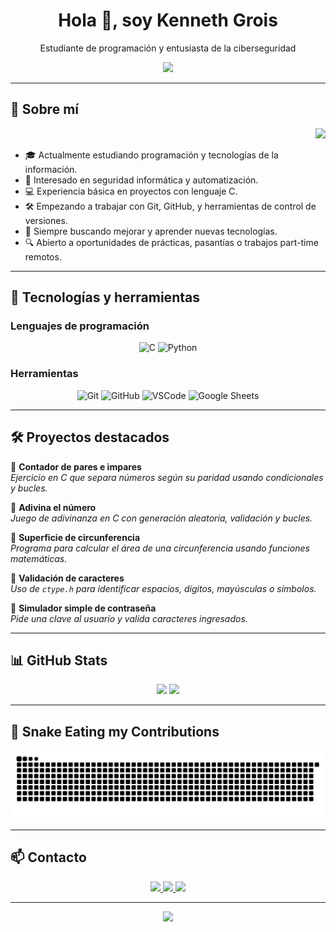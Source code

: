 <h1 align="center">Hola 👋, soy Kenneth Grois</h1>
<p align="center">Estudiante de programación y entusiasta de la ciberseguridad</p>

<p align="center">
  <a href="https://github.com/DenverCoder1/readme-typing-svg">
    <img src="https://readme-typing-svg.herokuapp.com?font=Fira+Code&color=%23C8BE25&size=22&center=true&vCenter=true&width=700&lines=Estudiante+de+programación;Proyectos+en+C+y+Python;Aprendiendo+Git+y+hacking+ético;Buscando+oportunidades+part-time+remotas;Siempre+aprendiendo+y+creando" />
  </a>
</p>

---

## 🧠 Sobre mí

<p align="right">
  <img src="https://github.com/7oSkaaa/7oSkaaa/blob/main/Images/Right_Side.gif?raw=true" width="220px"/>
</p>

- 🎓 Actualmente estudiando programación y tecnologías de la información.  
- 🔐 Interesado en seguridad informática y automatización.  
- 💻 Experiencia básica en proyectos con lenguaje C.  
- 🛠️ Empezando a trabajar con Git, GitHub, y herramientas de control de versiones.  
- 🚀 Siempre buscando mejorar y aprender nuevas tecnologías.  
- 🔍 Abierto a oportunidades de prácticas, pasantías o trabajos part-time remotos.  

---

## 🧰 Tecnologías y herramientas

### Lenguajes de programación
<p align="center"> 
  <img alt="C" src="https://img.shields.io/badge/C-%232370ED.svg?style=plastic&logo=c&logoColor=white"/>
  <img alt="Python" src="https://img.shields.io/badge/Python-%2314354C.svg?style=plastic&logo=python&logoColor=white"/>
</p>

### Herramientas
<p align="center">
  <img alt="Git" src="https://img.shields.io/badge/Git-%23F05033.svg?style=plastic&logo=git&logoColor=white"/>
  <img alt="GitHub" src="https://img.shields.io/badge/GitHub-%23181717.svg?style=plastic&logo=github&logoColor=white"/>
  <img alt="VSCode" src="https://img.shields.io/badge/VSCode-%23007ACC.svg?style=plastic&logo=visualstudiocode&logoColor=white"/>
  <img alt="Google Sheets" src="https://img.shields.io/badge/Google_Sheets-%2334A853.svg?style=plastic&logo=google-sheets&logoColor=white"/>
</p>

---

## 🛠️ Proyectos destacados

📌 **Contador de pares e impares**  
_Ejercicio en C que separa números según su paridad usando condicionales y bucles._

📌 **Adivina el número**  
_Juego de adivinanza en C con generación aleatoria, validación y bucles._

📌 **Superficie de circunferencia**  
_Programa para calcular el área de una circunferencia usando funciones matemáticas._

📌 **Validación de caracteres**  
_Uso de `ctype.h` para identificar espacios, dígitos, mayúsculas o símbolos._

📌 **Simulador simple de contraseña**  
_Pide una clave al usuario y valida caracteres ingresados._

---

## 📊 GitHub Stats

<p align="center">
  <img src="https://github-readme-stats.vercel.app/api?username=groisdev&show_icons=true&theme=tokyonight&count_private=true"/>
  <img src="https://github-readme-stats.vercel.app/api/top-langs/?username=groisdev&layout=compact&theme=tokyonight"/>
</p>

---

## 🐍 Snake Eating my Contributions

<p align="center">
  <img src="https://github.com/7oSkaaa/7oSkaaa/blob/output/github-contribution-grid-snake.svg" alt="snake">
</p>

---

## 📫 Contacto

<p align="center">
  <a href="https://github.com/groisdev">
    <img src="https://img.shields.io/badge/GitHub-%23181717.svg?style=plastic&logo=github&logoColor=white" />
  </a>
  <a href="mailto:kennethgrois@gmail.com">
    <img src="https://img.shields.io/badge/Gmail-%23EA4335.svg?style=plastic&logo=gmail&logoColor=white" />
  </a>
  <a href="https://www.linkedin.com/in/kenneth-grois-09261631a/" target="_blank" rel="noopener noreferrer">
    <img src="https://img.shields.io/badge/LinkedIn-%230A66C2.svg?style=plastic&logo=linkedin&logoColor=white" />
  </a>
</p>


---

<p align="center">
  <img src="https://quotes-github-readme.vercel.app/api?type=horizontal&theme=tokyonight&quoteCategory=programming" />
</p>


